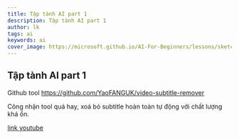 ```yaml
---
title: Tập tành AI part 1
description: Tập tành AI part 1
author: lk
tags: ai
keywords: ai
cover_image: https://microsoft.github.io/AI-For-Beginners/lessons/sketchnotes/ai-overview.png
---
```


## Tập tành AI part 1

Github tool https://github.com/YaoFANGUK/video-subtitle-remover

Công nhận tool quá hay, xoá bỏ subtitle hoàn toàn tự động với chất lượng khá ổn.

[link youtube](https://youtu.be/UHxLB4C3T_k?si=gXFi1-kGDbOtvtuz)

